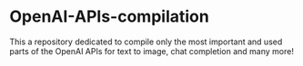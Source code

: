 # OpenAI-APIs-compilation
This a repository dedicated to compile only the most important and used parts of the OpenAI APIs for text to image, chat completion and many more!
